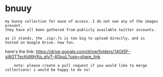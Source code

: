 # bnuuy
    my bunny collection for ease of access. I do not own any of the images present.
    they have all been gathered from publicly available twitter accounts.
  
    as it stands, the .zip/.7z is too big to upload directly, and is hosted on Google Drive. how fun.
  
here's the link: https://drive.google.com/drive/folders/14Gt5F-si8GTTecKdl6HXq_gIyT-4GpuL?usp=share_link
    
        note: please create a pull request if you would like to merge collections! i would be happy to do so!
